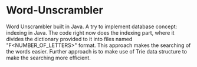 # Word-Unscrambler
Word Unscrambler built in Java. A try to implement database concept: indexing in Java.
The code right now does the indexing part, where it divides the dictionary provided to it
into files named "F<NUMBER_OF_LETTERS>" format. This approach makes the searching of the 
words easier. 
Further approach is to make use of Trie data structure to make the searching more efficient.
